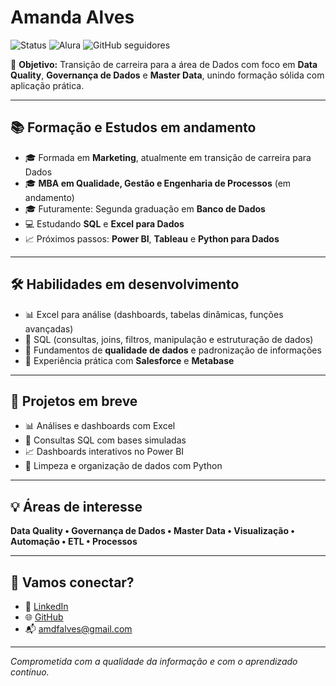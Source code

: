# Amanda Alves

![Status](https://img.shields.io/badge/status-em%20formação-yellow)
![Alura](https://img.shields.io/badge/Estudante-Alura-0098D1)
![GitHub seguidores](https://img.shields.io/github/followers/amanda-mdata?style=social)

🎯 **Objetivo:** Transição de carreira para a área de Dados com foco em **Data Quality**, **Governança de Dados** e **Master Data**, unindo formação sólida com aplicação prática.

---

## 📚 Formação e Estudos em andamento

- 🎓 Formada em **Marketing**, atualmente em transição de carreira para Dados  
- 🎓 **MBA em Qualidade, Gestão e Engenharia de Processos** (em andamento)  
- 🎓 Futuramente: Segunda graduação em **Banco de Dados**  
- 💻 Estudando **SQL** e **Excel para Dados**  
- 📈 Próximos passos: **Power BI**, **Tableau** e **Python para Dados**

---

## 🛠️ Habilidades em desenvolvimento

- 📊 Excel para análise (dashboards, tabelas dinâmicas, funções avançadas)
- 🧾 SQL (consultas, joins, filtros, manipulação e estruturação de dados)
- 🔄 Fundamentos de **qualidade de dados** e padronização de informações
- 🧠 Experiência prática com **Salesforce** e **Metabase**

---

## 🚀 Projetos em breve

- 📊 Análises e dashboards com Excel
- 🧾 Consultas SQL com bases simuladas
- 📈 Dashboards interativos no Power BI
- 🧹 Limpeza e organização de dados com Python

---

## 💡 Áreas de interesse

**Data Quality • Governança de Dados • Master Data • Visualização • Automação • ETL • Processos**

---

## 🤝 Vamos conectar?

- 💼 [LinkedIn](https://www.linkedin.com/in/ferreiraalvesamanda)
- 🌐 [GitHub](https://github.com/amanda-mdata)
- 📬 amdfalves@gmail.com

---

*Comprometida com a qualidade da informação e com o aprendizado contínuo.*



